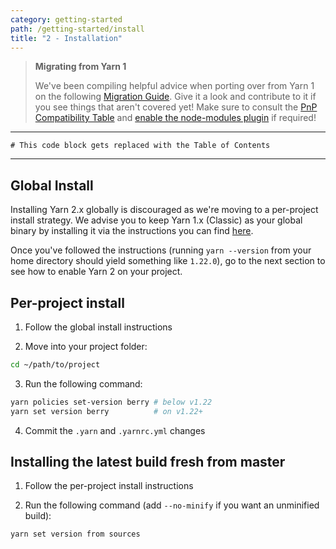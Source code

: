 ```yaml
---
category: getting-started
path: /getting-started/install
title: "2 - Installation"
---
```


> **Migrating from Yarn 1**
>
> We've been compiling helpful advice when porting over from Yarn 1 on the following [Migration Guide](/advanced/migration). Give it a look and contribute to it if you see things that aren't covered yet! Make sure to consult the [PnP Compatibility Table](/features/pnp#compatibility-table) and [enable the node-modules plugin](/advanced/migration#if-required-enable-the-node-modules-plugin) if required!

---

```toc
# This code block gets replaced with the Table of Contents
```

---

## Global Install

Installing Yarn 2.x globally is discouraged as we're moving to a per-project install strategy. We advise you to keep Yarn 1.x (Classic) as your global binary by installing it via the instructions you can find [here](https://classic.yarnpkg.com/en/docs/install).

Once you've followed the instructions (running `yarn --version` from your home directory should yield something like `1.22.0`), go to the next section to see how to enable Yarn 2 on your project.

## Per-project install

1. Follow the global install instructions

2. Move into your project folder:

```bash
cd ~/path/to/project
```

3. Run the following command:

```bash
yarn policies set-version berry # below v1.22
yarn set version berry          # on v1.22+
```

4. Commit the `.yarn` and `.yarnrc.yml` changes

## Installing the latest build fresh from master

1. Follow the per-project install instructions

2. Run the following command (add `--no-minify` if you want an unminified build):

```bash
yarn set version from sources
```
